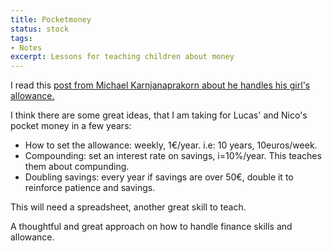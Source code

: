 ```yaml
---
title: Pocketmoney
status: stock
tags: 
- Notes
excerpt: Lessons for teaching children about money
---
```


I read this <a href="https://mikekarnj.com/posts/compounding-for-kids">post from Michael Karnjanaprakorn about he handles his girl's allowance.</a>

I think there are some great ideas, that I am taking for Lucas' and Nico's pocket money in a few years:

- How to set the allowance: weekly, 1€/year. i.e: 10 years, 10euros/week.
- Compounding: set an interest rate on savings, i=10%/year. This teaches them about compunding.
- Doubling savings: every year if savings are over 50€, double it to reinforce patience and savings.

This will need a spreadsheet, another great skill to teach.

A thoughtful and great approach on how to handle finance skills and allowance.